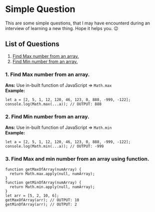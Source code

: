 # Simple Question
This are some simple questions, that I may have encounterd during an interview of learning a new thing. Hope it helps you. 😉

## List of Questions
1. [Find Max number from an array.](https://github.com/vishwasracharya/Learnings/blob/main/Javascript/Simple-Questions.md#1-find-max-number-from-an-array)
2. [Find Min number from an array.](https://github.com/vishwasracharya/Learnings/blob/main/Javascript/Simple-Questions.md#2-find-min-number-from-an-array)

### 1. Find Max number from an array.
<strong>Ans:</strong> Use in-built function of JavaScript => `Math.max` <br>
<strong>Example:</strong> 
```
let a = [2, 5, 1, 12, 120, 46, 123, 0, 888, -999, -122];
console.log(Math.max(...a)); // OUTPUT: 888
```

### 2. Find Min number from an array.
<strong>Ans:</strong> Use in-built function of JavaScript => `Math.min` <br>
<strong>Example:</strong> 
```
let a = [2, 5, 1, 12, 120, 46, 123, 0, 888, -999, -122];
console.log(Math.min(...a)); // OUTPUT: -999
```

### 3. Find Max and min number from an array using function.
```
function getMaxOfArray(numArray) {
  return Math.max.apply(null, numArray);
}
function getMinOfArray(numArray) {
  return Math.min.apply(null, numArray);
}
let arr = [5, 2, 10, 6];
getMaxOfArray(arr); // OUTPUT: 10
getMinOfArray(arr); // OUTPUT: 2
```